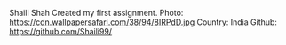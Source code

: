 Shaili Shah
Created my first assignment.
Photo: https://cdn.wallpapersafari.com/38/94/8IRPdD.jpg
Country: India
Github: https://github.com/Shaili99/
